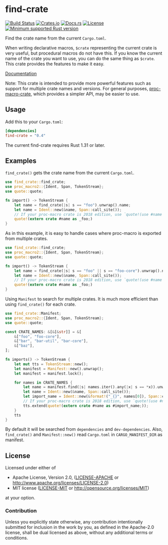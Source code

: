 # find-crate

[![Build Status][azure-badge]][azure-url]
[![Crates.io][crates-version-badge]][crates-url]
[![Docs.rs][docs-badge]][docs-url]
[![License][crates-license-badge]][crates-url]
[![Minimum supported Rust version][rustc-badge]][rustc-url]

[azure-badge]: https://dev.azure.com/taiki-e/taiki-e/_apis/build/status/taiki-e.find-crate?branchName=master
[azure-url]: https://dev.azure.com/taiki-e/taiki-e/_build/latest?definitionId=10&branchName=master
[crates-version-badge]: https://img.shields.io/crates/v/find-crate.svg
[crates-license-badge]: https://img.shields.io/crates/l/find-crate.svg
[crates-badge]: https://img.shields.io/crates/v/find-crate.svg
[crates-url]: https://crates.io/crates/find-crate/
[docs-badge]: https://docs.rs/find-crate/badge.svg
[docs-url]: https://docs.rs/find-crate/
[rustc-badge]: https://img.shields.io/badge/rustc-1.31+-lightgray.svg
[rustc-url]: https://blog.rust-lang.org/2018/12/06/Rust-1.31-and-rust-2018.html

Find the crate name from the current `Cargo.toml`.

When writing declarative macros, `$crate` representing the current crate is
very useful, but procedural macros do not have this. If you know the current
name of the crate you want to use, you can do the same thing as `$crate`.
This crate provides the features to make it easy.

[Documentation][docs-url]

Note: This crate is intended to provide more powerful features such as support for multiple crate names and versions. For general purposes, [proc-macro-crate], which provides a simpler API, may be easier to use.

[proc-macro-crate]: https://github.com/bkchr/proc-macro-crate

## Usage

Add this to your `Cargo.toml`:

```toml
[dependencies]
find-crate = "0.4"
```

The current find-crate requires Rust 1.31 or later.

## Examples

`find_crate()` gets the crate name from the current `Cargo.toml`.

```rust
use find_crate::find_crate;
use proc_macro2::{Ident, Span, TokenStream};
use quote::quote;

fn import() -> TokenStream {
    let name = find_crate(|s| s == "foo").unwrap().name;
    let name = Ident::new(&name, Span::call_site());
    // If your proc-macro crate is 2018 edition, use `quote!(use #name as _foo;)` instead.
    quote!(extern crate #name as _foo;)
}
```

As in this example, it is easy to handle cases where proc-macro is exported from multiple crates.

```rust
use find_crate::find_crate;
use proc_macro2::{Ident, Span, TokenStream};
use quote::quote;

fn import() -> TokenStream {
    let name = find_crate(|s| s == "foo" || s == "foo-core").unwrap().name;
    let name = Ident::new(&name, Span::call_site());
    // If your proc-macro crate is 2018 edition, use `quote!(use #name as _foo;)` instead.
    quote!(extern crate #name as _foo;)
}
```

Using `Manifest` to search for multiple crates. It is much more efficient than using `find_crate()` for each crate.

```rust
use find_crate::Manifest;
use proc_macro2::{Ident, Span, TokenStream};
use quote::quote;

const CRATE_NAMES: &[&[&str]] = &[
    &["foo", "foo-core"],
    &["bar", "bar-util", "bar-core"],
    &["baz"],
];

fn imports() -> TokenStream {
    let mut tts = TokenStream::new();
    let manifest = Manifest::new().unwrap();
    let manifest = manifest.lock();

    for names in CRATE_NAMES {
        let name = manifest.find(|s| names.iter().any(|x| s == *x)).unwrap().name;
        let name = Ident::new(&name, Span::call_site());
        let import_name = Ident::new(&format!("_{}", names[0]), Span::call_site());
        // If your proc-macro crate is 2018 edition, use `quote!(use #name as #import_name;)` instead.
        tts.extend(quote!(extern crate #name as #import_name;));
    }
    tts
}
```

By default it will be searched from `dependencies` and `dev-dependencies`.
Also, `find_crate()` and `Manifest::new()` read `Cargo.toml` in `CARGO_MANIFEST_DIR` as manifest.

## License

Licensed under either of

* Apache License, Version 2.0, ([LICENSE-APACHE](LICENSE-APACHE) or <http://www.apache.org/licenses/LICENSE-2.0>)
* MIT license ([LICENSE-MIT](LICENSE-MIT) or <http://opensource.org/licenses/MIT>)

at your option.

### Contribution

Unless you explicitly state otherwise, any contribution intentionally submitted for inclusion in the work by you, as defined in the Apache-2.0 license, shall be dual licensed as above, without any additional terms or conditions.
